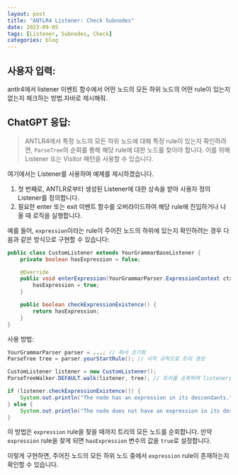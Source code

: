```yaml
---
layout: post
title: "ANTLR4 Listener: Check Subnodes"
date: 2023-09-05
tags: [Listener, Subnodes, Check]
categories: blog
---
```


## 사용자 입력:
> 
antlr4에서 listener 이벤트 함수에서  어떤 노드의 모든 하위 노드의 어떤 rule이 있는지 없는지 체크하는 방법.자바로 제시해줘. 

## ChatGPT 응답:
> ANTLR4에서 특정 노드의 모든 하위 노드에 대해 특정 rule이 있는지 확인하려면, `ParseTree`의 순회를 통해 해당 rule에 대한 노드를 찾아야 합니다. 이를 위해 Listener 또는 Visitor 패턴을 사용할 수 있습니다.

여기에서는 Listener를 사용하여 예제를 제시하겠습니다.

1. 첫 번째로, ANTLR로부터 생성된 Listener에 대한 상속을 받아 사용자 정의 Listener를 정의합니다.
2. 필요한 enter 또는 exit 이벤트 함수를 오버라이드하여 해당 rule에 진입하거나 나올 때 로직을 실행합니다.

예를 들어, `expression`이라는 rule이 주어진 노드의 하위에 있는지 확인하려는 경우 다음과 같은 방식으로 구현할 수 있습니다:

```java
public class CustomListener extends YourGrammarBaseListener {
    private boolean hasExpression = false;

    @Override
    public void enterExpression(YourGrammarParser.ExpressionContext ctx) {
        hasExpression = true;
    }

    public boolean checkExpressionExistence() {
        return hasExpression;
    }
}
```

사용 방법:

```java
YourGrammarParser parser = ...; // 파서 초기화
ParseTree tree = parser.yourStartRule(); // 시작 규칙으로 트리 생성

CustomListener listener = new CustomListener();
ParseTreeWalker.DEFAULT.walk(listener, tree); // 트리를 순회하며 listener를 사용

if (listener.checkExpressionExistence()) {
    System.out.println("The node has an expression in its descendants.");
} else {
    System.out.println("The node does not have an expression in its descendants.");
}
```

이 방법은 `expression` rule을 찾을 때까지 트리의 모든 노드를 순회합니다. 만약 `expression` rule을 찾게 되면 `hasExpression` 변수의 값을 `true`로 설정합니다. 

이렇게 구현하면, 주어진 노드의 모든 하위 노드 중에서 `expression` rule이 존재하는지 확인할 수 있습니다.

